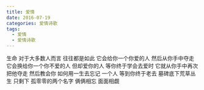 ```yaml
---
title: 爱情
date: 2016-07-19
categories: 爱情诗歌
tags:
  - 爱情
  - 爱情诗歌
---
```


生命
对于大多数人而言<!--more-->
往往都是如此
它会给你一个你爱的人
然后从你手中夺走
它会换给你一个你不爱的人
但却爱你的人
等你终于学会去爱时
它就从你手中再次把他夺走
然后教会你
如何用一生去忘记
一个人
等到你终于老去
墓碑底下荒草丛生
只剩下
孤零零的两个名字
俩俩相忘
面面相觑